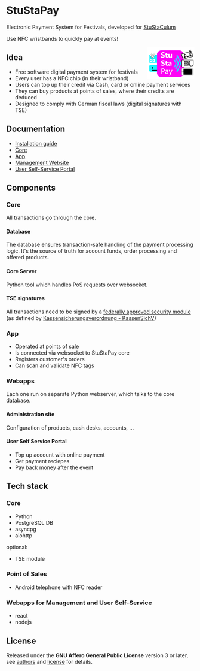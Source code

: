 StuStaPay
=========

Electronic Payment System for Festivals, developed for [StuStaCulum](https://stustaculum.de)

Use NFC wristbands to quickly pay at events!


<img style="float: right; width: 25%;" src="doc/logo.png" alt="StuStaPay logo"/>


## Idea
- Free software digital payment system for festivals
- Every user has a NFC chip (in their wristband)
- Users can top up their credit via Cash, card or online payment services
- They can buy products at points of sales, where their credits are deduced
- Designed to comply with German fiscal laws (digital signatures with TSE)


## Documentation
- [Installation guide](doc/install.md)
- [Core](doc/core.md)
- [App](doc/app.md)
- [Management Website](doc/administration.md)
- [User Self-Service Portal](doc/userportal.md)


## Components

### Core
All transactions go through the core.

#### Database
The database ensures transaction-safe handling of the payment processing logic.
It's the source of truth for account funds, order processing and offered products.

#### Core Server
Python tool which handles PoS requests over websocket.

#### TSE signatures
All transactions need to be signed by a [federally approved security module](https://de.wikipedia.org/wiki/Technische_Sicherheitseinrichtung) (as defined by [Kassensicherungsverordnung - KassenSichV](https://de.wikipedia.org/wiki/Kassensicherungsverordnung))

### App
- Operated at points of sale
- Is connected via websocket to StuStaPay core
- Registers customer's orders
- Can scan and validate NFC tags


### Webapps
Each one run on separate Python webserver, which talks to the core database.

#### Administration site
Configuration of products, cash desks, accounts, ...

#### User Self Service Portal
- Top up account with online payment
- Get payment reciepes
- Pay back money after the event


## Tech stack

### Core
- Python
- PostgreSQL DB
- asyncpg
- aiohttp

optional:
- TSE module

### Point of Sales
- Android telephone with NFC reader

### Webapps for Management and User Self-Service
- react
- nodejs


## License

Released under the **GNU Affero General Public License** version 3 or later,
see [authors](authors.md) and [license](LICENSE) for details.
